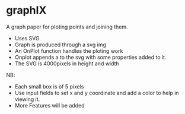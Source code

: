 # graphIX
A graph paper for ploting points and joining them.

- Uses SVG 
- Graph is produced through a svg img
- An OnPlot function handles the ploting work
- Onplot appends a <rect> to the svg with some properties added to  it.
- The SVG is 4000pixels in height and width

NB:
  - Each small box is of 5 pixels
  - Use input fields to set x and y coordinate and add a color to help in viewing it.
  - More Features will be added
 
